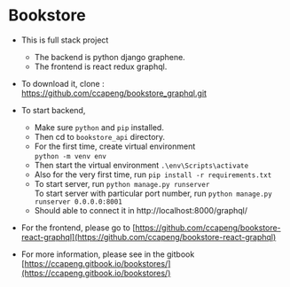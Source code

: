 # Bookstore

- This is full stack project
	- The backend is python django graphene.
	- The frontend is react redux graphql.

- To download it, clone : https://github.com/ccapeng/bookstore_graphql.git

- To start backend,
	- Make sure `python` and `pip` installed.
	- Then cd to `bookstore_api` directory.
	- For the first time, create virtual environment  
		`python -m venv env`
	- Then start the virtual environment `.\env\Scripts\activate`
	- Also for the very first time, run `pip install -r requirements.txt`
	- To start server, run `python manage.py runserver`  
	  To start server with particular port number,
	  run `python manage.py runserver 0.0.0.0:8001`  
	- Should able to connect it in http://localhost:8000/graphql/
	
- For the frontend, please go to
[https://github.com/ccapeng/bookstore-react-graphql](https://github.com/ccapeng/bookstore-react-graphql)

- For more information, please see in the gitbook
	[https://ccapeng.gitbook.io/bookstores/](https://ccapeng.gitbook.io/bookstores/)
	
